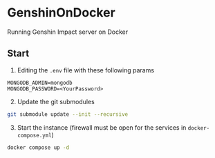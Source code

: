 # GenshinOnDocker

Running Genshin Impact server on Docker

## Start

1. Editing the `.env` file with these following params

```
MONGODB_ADMIN=mongodb
MONGODB_PASSWORD=<YourPassword>
```

2. Update the git submodules

```bash
git submodule update --init --recursive
```

3. Start the instance (firewall must be open for the services in `docker-compose.yml`)

```bash
docker compose up -d
```
